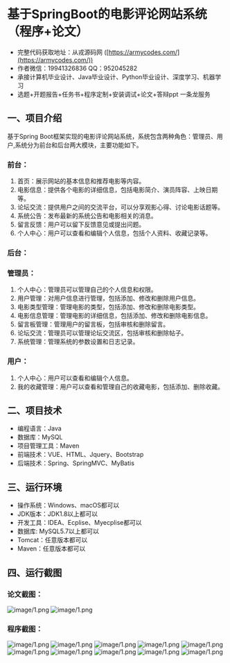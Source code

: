 基于SpringBoot的电影评论网站系统（程序+论文）
=
- 完整代码获取地址：从戎源码网 ([https://armycodes.com/](https://armycodes.com/))
- 作者微信：19941326836  QQ：952045282 
- 承接计算机毕业设计、Java毕业设计、Python毕业设计、深度学习、机器学习
- 选题+开题报告+任务书+程序定制+安装调试+论文+答辩ppt 一条龙服务

一、项目介绍
---
基于Spring Boot框架实现的电影评论网站系统，系统包含两种角色：管理员、用户,系统分为前台和后台两大模块，主要功能如下。

### 前台：
1. 首页：展示网站的基本信息和推荐电影等内容。
2. 电影信息：提供各个电影的详细信息，包括电影简介、演员阵容、上映日期等。
3. 论坛交流：提供用户之间的交流平台，可以分享观影心得、讨论电影话题等。
4. 系统公告：发布最新的系统公告和电影相关的消息。
5. 留言反馈：用户可以留下反馈意见或提出问题。
6. 个人中心：用户可以查看和编辑个人信息，包括个人资料、收藏记录等。

### 后台：
### 管理员：
1. 个人中心：管理员可以管理自己的个人信息和权限。
2. 用户管理：对用户信息进行管理，包括添加、修改和删除用户信息。
3. 电影类型管理：管理电影的类型，包括添加、修改和删除电影类型。
4. 电影信息管理：管理电影的详细信息，包括添加、修改和删除电影信息。
5. 留言板管理：管理用户的留言板，包括审核和删除留言。
6. 论坛交流：管理员可以管理论坛交流区，包括审核和删除帖子。
7. 系统管理：管理系统的参数设置和日志记录。

### 用户：
1. 个人中心：用户可以查看和编辑个人信息。
2. 我的收藏管理：用户可以查看和管理自己的收藏电影，包括添加、删除收藏。




二、项目技术
---
- 编程语言：Java
- 数据库：MySQL
- 项目管理工具：Maven
- 前端技术：VUE、HTML、Jquery、Bootstrap
- 后端技术：Spring、SpringMVC、MyBatis

三、运行环境
---
- 操作系统：Windows、macOS都可以
- JDK版本：JDK1.8以上都可以
- 开发工具：IDEA、Ecplise、Myecplise都可以
- 数据库: MySQL5.7以上都可以
- Tomcat：任意版本都可以
- Maven：任意版本都可以

四、运行截图
---
### 论文截图：
![image/1.png](limage/1.png)
![image/1.png](limage/2.png)

### 程序截图：
![image/1.png](image/1.png)
![image/1.png](image/2.png)
![image/1.png](image/3.png)
![image/1.png](image/4.png)
![image/1.png](image/5.png)
![image/1.png](image/6.png)
![image/1.png](image/7.png)
![image/1.png](image/8.png)
![image/1.png](image/9.png)
![image/1.png](image/10.png)

